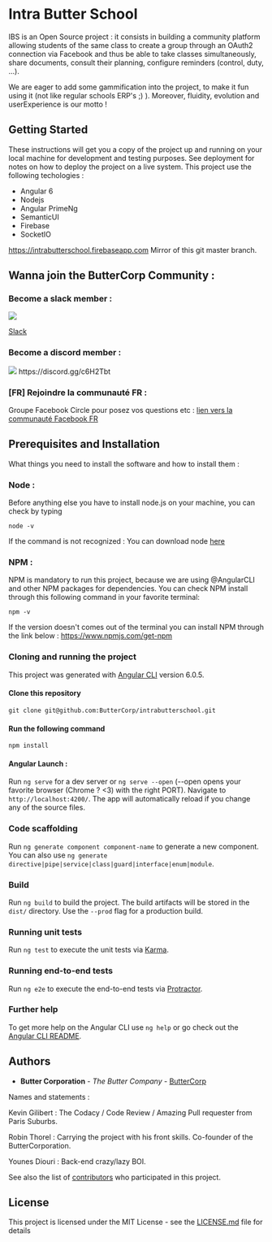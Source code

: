 # Intra Butter School

IBS is an Open Source project : it consists in building a community platform allowing students of the same class to create a group through an OAuth2 connection via Facebook and thus be able to take classes simultaneously, share documents, consult their planning, configure reminders (control, duty, ...).

We are eager to add some gammification into the project, to make it fun using it (not like regular schools ERP's ;) ). Moreover, fluidity, evolution and userExperience is our motto !

## Getting Started

These instructions will get you a copy of the project up and running on your local machine for development and testing purposes. See deployment for notes on how to deploy the project on a live system.
This project use the following techologies : 
- Angular 6
- Nodejs
- Angular PrimeNg 
- SemanticUI
- Firebase
- SocketIO

https://intrabutterschool.firebaseapp.com
Mirror of this git master branch.

## Wanna join the ButterCorp Community : 

### Become a slack member : 

<img src="https://png.icons8.com/dusk/50/000000/slack.png">

[Slack](https://join.slack.com/t/esgi-lalampe/shared_invite/enQtMzgzMzQ2NTcyNDM4LThhNzU3MGI3MzE2NWNiMGZlMDU2Y2VhMzU1MzdjNDFjNzY3N2Q1OTgwNDRmYmM2NjJjMDIxMzdmNTI2MjI1MGY)

### Become a discord member :
<img src="https://png.icons8.com/nolan/50/000000/discord-logo.png">
https://discord.gg/c6H2Tbt

### [FR] Rejoindre la communauté FR :

Groupe Facebook Circle pour posez vos questions etc :
[lien vers la communauté Facebook FR](https://www.facebook.com/groups/DevCParis/)

## Prerequisites and Installation

What things you need to install the software and how to install them :

### Node :
Before anything else you have to install node.js on your machine, you can check by typing

```
node -v
```
If the command is not recognized : You can download node [here](https://nodejs.org/en/download/)

### NPM :

NPM is mandatory to run this project, because we are using @AngularCLI and other NPM packages for dependencies. 
You can check NPM install through this following command in your favorite terminal:
```
npm -v
```
If the version doesn't comes out of the terminal you can install NPM through the link below :
https://www.npmjs.com/get-npm

### Cloning and running the project

This project was generated with [Angular CLI](https://github.com/angular/angular-cli) version 6.0.5.

#### Clone this repository

```
git clone git@github.com:ButterCorp/intrabutterschool.git
```

#### Run the following command

```
npm install
```

#### Angular Launch :
Run `ng serve` for a dev server or `ng serve --open` (--open opens your favorite browser (Chrome ? <3) with the right PORT). Navigate to `http://localhost:4200/`. The app will automatically reload if you change any of the source files.

### Code scaffolding

Run `ng generate component component-name` to generate a new component. You can also use `ng generate directive|pipe|service|class|guard|interface|enum|module`.

### Build

Run `ng build` to build the project. The build artifacts will be stored in the `dist/` directory. Use the `--prod` flag for a production build.

### Running unit tests

Run `ng test` to execute the unit tests via [Karma](https://karma-runner.github.io).

### Running end-to-end tests

Run `ng e2e` to execute the end-to-end tests via [Protractor](http://www.protractortest.org/).

### Further help

To get more help on the Angular CLI use `ng help` or go check out the [Angular CLI README](https://github.com/angular/angular-cli/blob/master/README.md).

## Authors

* **Butter Corporation** - *The Butter Company* - [ButterCorp](https://github.com/ButterCorp)

Names and statements : 

Kevin Gilibert : The Codacy / Code Review / Amazing Pull requester from Paris Suburbs.

Robin Thorel : Carrying the project with his front skills. Co-founder of the ButterCorporation. 

Younes Diouri : Back-end crazy/lazy BOI.


See also the list of [contributors](https://github.com/ButterCorp/intrabutterschool/graphs/contributors) who participated in this project.

## License

This project is licensed under the MIT License - see the [LICENSE.md](LICENSE.md) file for details




